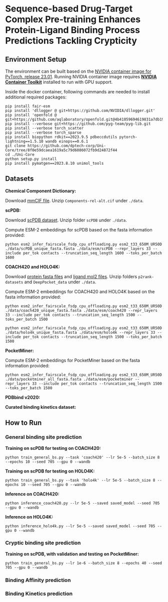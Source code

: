 # Sequence-based Drug-Target Complex Pre-training Enhances Protein-Ligand Binding Process Predictions Tackling Crypticity

## Environment Setup
The environment can be built based on the [NVIDIA container image for PyTorch, release 23.01](https://docs.nvidia.com/deeplearning/frameworks/pytorch-release-notes/rel-23-01.html). Running NVIDIA container image requires **[NVIDIA Container Toolkit](https://github.com/NVIDIA/nvidia-container-toolkit)** installed to run with GPU support.

Inside the docker container, following commands are needed to install additional required packages:
```
pip install fair-esm
pip install 'dllogger @ git+https://github.com/NVIDIA/dllogger.git'
pip install 'openfold @ git+https://github.com/aqlaboratory/openfold.git@4b41059694619831a7db195b7e0988fc4ff3a307'
pip install --verbose git+https://github.com/pyg-team/pyg-lib.git
pip install --verbose torch_scatter
pip install --verbose torch_sparse
pip install biopython rdkit==2023.9.5 pdbeccdutils pytorch-lightning==1.5.10 wandb einops==0.6.1
git clone https://github.com/dptech-corp/Uni-Core/tree/8f0e59dcaea1619a5c79d6086072fb9d24872f44
cd ./Uni-Core
python setup.py install
pip install pymatgen==2023.8.10 unimol_tools
```

## Datasets

**Chemical Component Dictionary:**

Download [mmCIF file](https://files.wwpdb.org/pub/pdb/data/monomers/components.cif.gz). Unzip `Components-rel-alt.cif` under `./data`.

**scPDB:**

Download [scPDB dataset](http://bioinfo-pharma.u-strasbg.fr/scPDB/). Unzip folder `scPDB` under `./data`.

Compute ESM-2 embeddings for scPDB based on the fasta information provided:

    python esm2_infer_fairscale_fsdp_cpu_offloading.py esm2_t33_650M_UR50D ./data/scPDB_unique_fasta.fasta ./data/esm/scPDB --repr_layers 33 --include per_tok contacts --truncation_seq_length 1600 --toks_per_batch 1600

**COACH420 and HOLO4K:**

Download [protein fasta files](https://github.com/rdk/p2rank-datasets) and [ligand mol2 files](https://iiitaphyd-my.sharepoint.com/:f:/g/personal/rishal_aggarwal_alumni_iiit_ac_in/EoJSrvuiKPlAluOJLjTzfpcBT2fVRdq8Sr4BMmil0_tvHw?e=kXUss4). Unzip folders `p2rank-datasets` and `DeepPocket_data` under `./data`.

Compute ESM-2 embeddings for COACH420 and HOLO4K based on the fasta information provided:

    python esm2_infer_fairscale_fsdp_cpu_offloading.py esm2_t33_650M_UR50D ./data/coach420_unique_fasta.fasta ./data/esm/coach420 --repr_layers 33 --include per_tok contacts --truncation_seq_length 1500 --toks_per_batch 1500

    python esm2_infer_fairscale_fsdp_cpu_offloading.py esm2_t33_650M_UR50D ./data/holo4k_unique_fasta.fasta ./data/esm/holo4k --repr_layers 33 --include per_tok contacts --truncation_seq_length 1500 --toks_per_batch 1500

**PocketMiner:**

Compute ESM-2 embeddings for PocketMiner based on the fasta information provided:

    python esm2_infer_fairscale_fsdp_cpu_offloading.py esm2_t33_650M_UR50D ./data/pocketminer_all_fasta.fasta ./data/esm/pocketminer --repr_layers 33 --include per_tok contacts --truncation_seq_length 1500 --toks_per_batch 1500

**PDBbind v2020:**

**Curated binding kinetics dataset:**

## How to Run

### General binding site prediction

**Training on scPDB for testing on COACH420:**

    python train_general_bs.py --task 'coach420' --lr 5e-5 --batch_size 8 --epochs 10 --seed 705 --gpu 0 --wandb

**Training on scPDB for testing on HOLO4K:**

    python train_general_bs.py --task 'holo4k' --lr 5e-5 --batch_size 8 --epochs 10 --seed 705 --gpu 0 --wandb

**Inference on COACH420:**

    python inference_coach420.py --lr 5e-5 --saved saved_model --seed 705 --gpu 0 --wandb

**Inference on HOLO4K:**

    python inference_holo4k.py --lr 5e-5 --saved saved_model --seed 705 --gpu 0 --wandb

### Cryptic binding site prediction

**Training on scPDB, with validation and testing on PocketMiner:**

    python train_general_bs.py --lr 1e-6 --batch_size 8 --epochs 40 --seed 705 --gpu 0 --wandb

### Binding Affinity prediction

### Binding Kinetics prediction